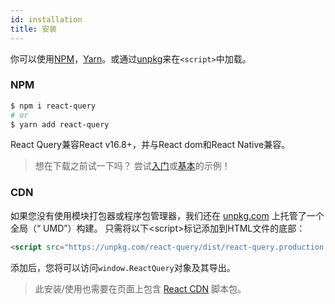 ```yaml
---
id: installation
title: 安装
---
```


你可以使用[NPM](https://npmjs.com/)，[Yarn](https://yarnpkg.com/)。或通过[unpkg](https://unpkg.com/)来在`<script>`中加载。

### NPM

```bash
$ npm i react-query
# or
$ yarn add react-query
```

React Query兼容React v16.8+，并与React dom和React Native兼容。

> 想在下载之前试一下吗？ 尝试[入门](https://react-query.tanstack.com/docs/examples/simple)或[基本](https://react-query.tanstack.com/docs/examples/basic)的示例！

### CDN

如果您没有使用模块打包器或程序包管理器，我们还在 [unpkg.com](https://unpkg.com) 上托管了一个全局（“ UMD”）构建。 只需将以下<script\>标记添加到HTML文件的底部：

```html
<script src="https://unpkg.com/react-query/dist/react-query.production.min.js"></script>
```

添加后，您将可以访问`window.ReactQuery`对象及其导出。

> 此安装/使用也需要在页面上包含 [React CDN](https://reactjs.org/docs/cdn-links.html) 脚本包。
